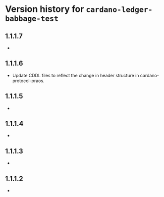 # Version history for `cardano-ledger-babbage-test`

## 1.1.1.7

*

## 1.1.1.6

* Update CDDL files to reflect the change in header structure in
  cardano-protocol-praos.

## 1.1.1.5

*

## 1.1.1.4

*

## 1.1.1.3

*

## 1.1.1.2

*
